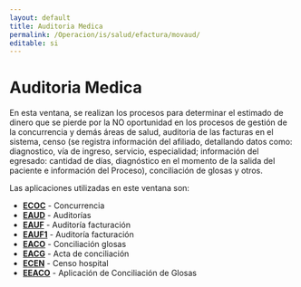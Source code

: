 ```yaml
---
layout: default
title: Auditoria Medica
permalink: /Operacion/is/salud/efactura/movaud/
editable: si
---
```


# Auditoria Medica  

En esta ventana, se realizan los procesos para determinar el estimado de dinero que se pierde por la NO oportunidad en los procesos de gestión de la concurrencia y demás áreas de salud, auditoria de las facturas en el sistema, censo (se registra información del afiliado, detallando datos como: diagnostico, vía de ingreso, servicio, especialidad; información del egresado: cantidad de días, diagnóstico en el momento de la salida del paciente e información del Proceso), conciliación de glosas y otros.  

Las aplicaciones utilizadas en este ventana son:  

* [**ECOC**]() - Concurrencia  
* [**EAUD**]() - Auditorías  
* [**EAUF**]() - Auditoría facturación  
* [**EAUF1**]() - Auditoría facturación  
* [**EACO**]() - Conciliación glosas  
* [**EACG**]() - Acta de conciliación  
* [**ECEN**]() - Censo hospital
* [**EEACO**]() - Aplicación de Conciliación de Glosas